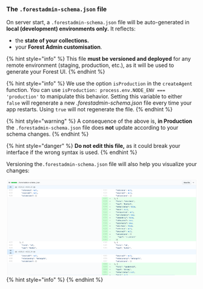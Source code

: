 ### The `.forestadmin-schema.json` file

On server start, a `.forestadmin-schema.json` file will be auto-generated in **local (development) environments only.** It reflects:&#x20;

- the **state of your collections.**
- your **Forest Admin customisation**.

{% hint style="info" %}
This file **must be versioned and deployed** for any remote environment (staging, production, etc.), as it will be used to generate your Forest UI.
{% endhint %}

{% hint style="info" %}
We use the option `isProduction` in the `createAgent` function. You can use `isProduction: process.env.NODE_ENV === 'production'` to manipulate this behavior. Setting this variable to either `false` will regenerate a new _.forestadmin-schema.json_ file every time your app restarts. Using `true` will not regenerate the file.
{% endhint %}

{% hint style="warning" %}
A consequence of the above is, **in Production** the `.forestadmin-schema.json` file does **not** update according to your schema changes.
{% endhint %}

{% hint style="danger" %}
**Do not edit this file,** as it could break your interface if the wrong syntax is used.
{% endhint %}

Versioning the`.forestadmin-schema.json` file will also help you visualize your changes:

![](../assets/under-the-hood-versioning.png)
{% hint style="info" %}
{% endhint %}
